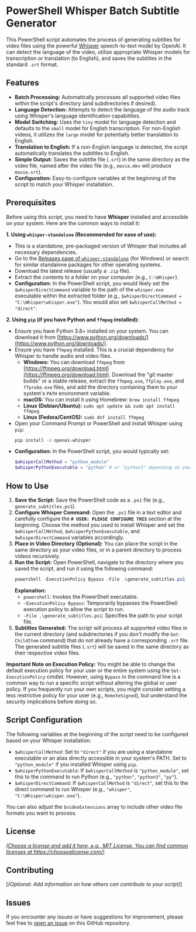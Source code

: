 # PowerShell Whisper Batch Subtitle Generator

This PowerShell script automates the process of generating subtitles for video files using the powerful [Whisper](https://github.com/openai/whisper) speech-to-text model by OpenAI. It can detect the language of the video, utilize appropriate Whisper models for transcription or translation (to English), and saves the subtitles in the standard `.srt` format.

## Features

* **Batch Processing:** Automatically processes all supported video files within the script's directory (and subdirectories if desired).
* **Language Detection:** Attempts to detect the language of the audio track using Whisper's language identification capabilities.
* **Model Switching:** Uses the `tiny` model for language detection and defaults to the `small` model for English transcription. For non-English videos, it utilizes the `large` model for potentially better translation to English.
* **Translation to English:** If a non-English language is detected, the script automatically translates the subtitles to English.
* **Simple Output:** Saves the subtitle file (`.srt`) in the same directory as the video file, named after the video file (e.g., `movie.mkv` will produce `movie.srt`).
* **Configuration:** Easy-to-configure variables at the beginning of the script to match your Whisper installation.

## Prerequisites

Before using this script, you need to have **Whisper** installed and accessible on your system. Here are the common ways to install it:

**1. Using `whisper-standalone` (Recommended for ease of use):**

   * This is a standalone, pre-packaged version of Whisper that includes all necessary dependencies.
   * Go to the [Releases page of `whisper-standalone`](https://github.com/jianfch/whisper-standalone-win/releases) (for Windows) or search for similar standalone packages for other operating systems.
   * Download the latest release (usually a `.zip` file).
   * Extract the contents to a folder on your computer (e.g., `C:\Whisper`).
   * **Configuration:** In the PowerShell script, you would likely set the `$whisperDirectCommand` variable to the path of the `whisper.exe` executable within the extracted folder (e.g., `$whisperDirectCommand = "C:\Whisper\whisper.exe"`). You would also set `$whisperCallMethod = "direct"`.

**2. Using `pip` (if you have Python and `ffmpeg` installed):**

   * Ensure you have Python 3.8+ installed on your system. You can download it from [https://www.python.org/downloads/](https://www.python.org/downloads/).
   * Ensure you have `ffmpeg` installed. This is a crucial dependency for Whisper to handle audio and video files.
      * **Windows:** You can download `ffmpeg` from [https://ffmpeg.org/download.html](https://ffmpeg.org/download.html). Download the "git master builds" or a stable release, extract the `ffmpeg.exe`, `ffplay.exe`, and `ffprobe.exe` files, and add the directory containing them to your system's `PATH` environment variable.
      * **macOS:** You can install it using Homebrew: `brew install ffmpeg`
      * **Linux (Debian/Ubuntu):** `sudo apt update && sudo apt install ffmpeg`
      * **Linux (Fedora/CentOS):** `sudo dnf install ffmpeg`
   * Open your Command Prompt or PowerShell and install Whisper using `pip`:
      ```bash
      pip install -U openai-whisper
      ```
   * **Configuration:** In the PowerShell script, you would typically set:
      ```powershell
      $whisperCallMethod = "python_module"
      $whisperPythonExecutable = "python" # or "python3" depending on your Python installation
      ```

## How to Use

1.  **Save the Script:** Save the PowerShell code as a `.ps1` file (e.g., `generate_subtitles.ps1`).
2.  **Configure Whisper Command:** Open the `.ps1` file in a text editor and carefully configure the **`# USER: PLEASE CONFIGURE THIS`** section at the beginning. Choose the method you used to install Whisper and set the `$whisperCallMethod`, `$whisperPythonExecutable`, and `$whisperDirectCommand` variables accordingly.
3.  **Place in Video Directory (Optional):** You can place the script in the same directory as your video files, or in a parent directory to process videos recursively.
4.  **Run the Script:** Open PowerShell, navigate to the directory where you saved the script, and run it using the following command:
    ```powershell
    powershell -ExecutionPolicy Bypass -File .\generate_subtitles.ps1
    ```
    **Explanation:**
    * `powershell`: Invokes the PowerShell executable.
    * `-ExecutionPolicy Bypass`: Temporarily bypasses the PowerShell execution policy to allow the script to run.
    * `-File .\generate_subtitles.ps1`: Specifies the path to your script file.
5.  **Subtitles Generated:** The script will process all supported video files in the current directory (and subdirectories if you don't modify the `Get-ChildItem` command) that do not already have a corresponding `.srt` file. The generated subtitle files (`.srt`) will be saved in the same directory as their respective video files.

**Important Note on Execution Policy:** You might be able to change the default execution policy for your user or the entire system using the `Set-ExecutionPolicy` cmdlet. However, using `Bypass` in the command line is a common way to run a specific script without altering the global or user policy. If you frequently run your own scripts, you might consider setting a less restrictive policy for your user (e.g., `RemoteSigned`), but understand the security implications before doing so.

## Script Configuration

The following variables at the beginning of the script need to be configured based on your Whisper installation:

* `$whisperCallMethod`: Set to `"direct"` if you are using a standalone executable or an alias directly accessible in your system's PATH. Set to `"python_module"` if you installed Whisper using `pip`.
* `$whisperPythonExecutable`: If `$whisperCallMethod` is `"python_module"`, set this to the command to run Python (e.g., `"python"`, `"python3"`, `"py"`).
* `$whisperDirectCommand`: If `$whisperCallMethod` is `"direct"`, set this to the direct command to run Whisper (e.g., `"whisper"`, `"C:\Whisper\whisper.exe"`).

You can also adjust the `$videoExtensions` array to include other video file formats you want to process.

## License

[*(Choose a license and add it here, e.g., MIT License. You can find common licenses at https://choosealicense.com/)*](https://choosealicense.com/)

## Contributing

[*(Optional: Add information on how others can contribute to your script)*]

## Issues

If you encounter any issues or have suggestions for improvement, please feel free to [open an issue](https://github.com/kaizen375/PowerShell-Whisper-Subtitle-Generator/issues) on this GitHub repository.
